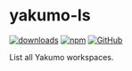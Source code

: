 # yakumo-ls

[![downloads](https://img.shields.io/npm/dm/yakumo-ls?style=flat-square)](https://www.npmjs.com/package/yakumo-ls)
[![npm](https://img.shields.io/npm/v/yakumo-ls?style=flat-square)](https://www.npmjs.com/package/yakumo-ls)
[![GitHub](https://img.shields.io/github/license/koikirin/yakumo?style=flat-square)](https://github.com/koikirin/yakumo/blob/master/LICENSE)

List all Yakumo workspaces.
